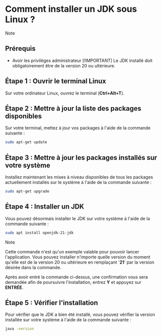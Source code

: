 # Comment installer un JDK sous Linux ?

> [!NOTE]
> ## Prérequis
> - Avoir les privilèges administrateur
> [!IMPORTANT]
> Le JDK installé doit obligatoirement être de la version 20 ou ultérieure.

## Étape 1 : Ouvrir le terminal Linux
Sur votre ordinateur Linux, ouvrez le terminal (**Ctrl+Alt+T**).

## Étape 2 : Mettre à jour la liste des packages disponibles
Sur votre terminal, mettez à jour vos packages à l'aide de la commande suivante :

```bash
sudo apt-get update
```

## Étape 3 : Mettre à jour les packages installés sur votre système
Installez maintenant les mises à niveau disponibles de tous les packages actuellement installés sur le système à l'aide de la commande suivante :

```bash
sudo apt-get upgrade
```

## Étape 4 : Installer un JDK
Vous pouvez désormais installer le JDK sur votre système à l'aide de la commande suivante :

```bash
sudo apt install openjdk-21-jdk
```

> [!NOTE]
> Cette commande n'est qu'un exemple valable pour pouvoir lancer l'application.
> Vous pouvez installer n'importe quelle version du moment qu'elle est de la version 20 ou ultérieure en remplaçant '**21**' par la version désirée dans la commande.

Après avoir entré la commande ci-dessus, une confirmation vous sera demandée afin de poursuivre l'installation, entrez **Y** et appuyez sur **ENTRÉE**.

## Étape 5 : Vérifier l'installation

Pour vérifier que le JDK a bien été installé, vous pouvez vérifier la version installée sur votre système à l'aide de la commande suivante :

```bash
java -version
```
